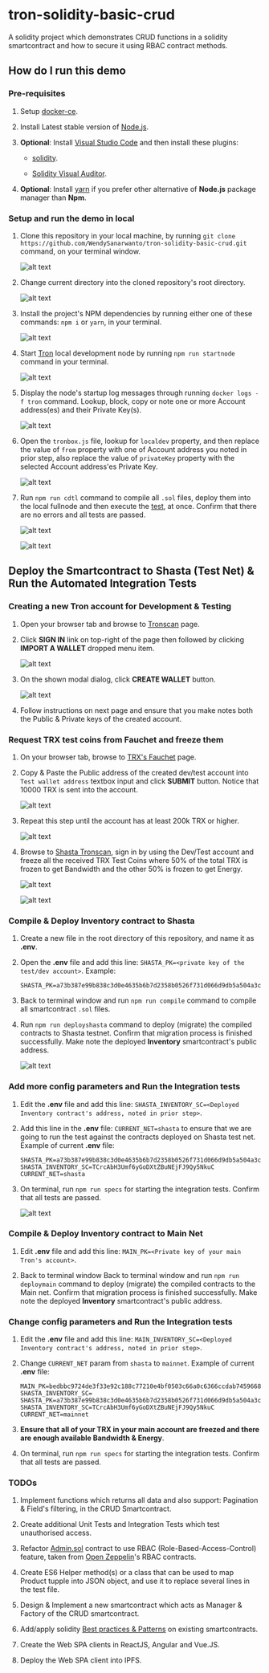 # tron-solidity-basic-crud

A solidity project which demonstrates CRUD functions in a solidity smartcontract and how to secure it using RBAC contract methods.

## How do I run this demo

### Pre-requisites

1. Setup [docker-ce](https://docs.docker.com/install/).

2. Install Latest stable version of [Node.js](https://nodejs.org/en/).

3. **Optional**: Install [Visual Studio Code](https://code.visualstudio.com/) and then install these plugins:

    * [solidity](https://marketplace.visualstudio.com/items?itemName=JuanBlanco.solidity).

    * [Solidity Visual Auditor](https://marketplace.visualstudio.com/items?itemName=tintinweb.solidity-visual-auditor).

4. **Optional**: Install [yarn](https://yarnpkg.com/lang/en/) if you prefer other alternative of **Node.js** package manager than **Npm**.

### Setup and run the demo in local

1. Clone this repository in your local machine, by running `git clone https://github.com/WendySanarwanto/tron-solidity-basic-crud.git` command, on your terminal window.

    ![alt text](https://github.com/WendySanarwanto/tron-solidity-basic-crud/blob/master/readme_assets/1_clone_repo.png)

2. Change current directory into the cloned repository's root directory.

    ![alt text](https://github.com/WendySanarwanto/tron-solidity-basic-crud/blob/master/readme_assets/2_change_to_repo_dir.png)

3. Install the project's NPM dependencies by running either one of these commands: `npm i` or `yarn`, in your terminal.

    ![alt text](https://github.com/WendySanarwanto/tron-solidity-basic-crud/blob/master/readme_assets/3_install_dependencies_yarn.png)

4. Start [Tron](https://developers.tron.network/) local development node by running `npm run startnode` command in your terminal.

    ![alt text](https://github.com/WendySanarwanto/tron-solidity-basic-crud/blob/master/readme_assets/4_start_tron_node.png)

5. Display the node's startup log messages through running `docker logs -f tron` command. Lookup, block, copy or note one or more Account address(es) and their Private Key(s).

    ![alt text](https://github.com/WendySanarwanto/tron-solidity-basic-crud/blob/master/readme_assets/5_accounts_private_keys.png)

6. Open the `tronbox.js` file, lookup for `localdev` property, and then replace the value of `from` property with one of Account address you noted in prior step, also replace the value of `privateKey` property with the selected Account address'es Private Key.

    ![alt text](https://github.com/WendySanarwanto/tron-solidity-basic-crud/blob/master/readme_assets/6_set_from_private_key.png)

7. Run `npm run cdtl` command to compile all `.sol` files, deploy them into the local fullnode and then execute the [test](https://github.com/WendySanarwanto/tron-solidity-basic-crud/blob/master/test/inventory-contract.test.js), at once. Confirm that there are no errors and all tests are passed.

    ![alt text](https://github.com/WendySanarwanto/tron-solidity-basic-crud/blob/master/readme_assets/7_cdtl_1.png)

    ![alt text](https://github.com/WendySanarwanto/tron-solidity-basic-crud/blob/master/readme_assets/7_cdtl_2.png)

## Deploy the Smartcontract to Shasta (Test Net) & Run the Automated Integration Tests

### Creating a new Tron account for Development & Testing

1. Open your browser tab and browse to [Tronscan](https://tronscan.org) page.

2. Click **SIGN IN** link on top-right of the page then followed by clicking **IMPORT A WALLET** dropped menu item.

    ![alt text](https://github.com/WendySanarwanto/tron-solidity-basic-crud/blob/master/readme_assets/8_access_import_wallet_menu.png)

3. On the shown modal dialog, click **CREATE WALLET** button.

    ![alt text](https://github.com/WendySanarwanto/tron-solidity-basic-crud/blob/master/readme_assets/9_click_create_wallet.png)

4. Follow instructions on next page and ensure that you make notes both the Public & Private keys of the created account.

### Request TRX test coins from Fauchet and freeze them

1. On your browser tab, browse to [TRX's Fauchet](https://www.trongrid.io/shasta) page.

2. Copy & Paste the Public address of the created dev/test account into `Test wallet address` textbox input and click **SUBMIT** button. Notice that 10000 TRX is sent into the account.

    ![alt text](https://github.com/WendySanarwanto/tron-solidity-basic-crud/blob/master/readme_assets/10_enter_wallet_address_on_fauchet.png)

3. Repeat this step until the account has at least 200k TRX or higher.

    ![alt text](https://github.com/WendySanarwanto/tron-solidity-basic-crud/blob/master/readme_assets/11_tronscan_account_after_received_100k_trx.png)

4. Browse to [Shasta Tronscan](https://shasta.tronscan.org), sign in by using the Dev/Test account and freeze all the received TRX Test Coins where 50% of the total TRX is frozen to get Bandwidth and the other 50% is frozen to get Energy.

    ![alt text](https://github.com/WendySanarwanto/tron-solidity-basic-crud/blob/master/readme_assets/12_freezing_trx_allocations.png)

    ![alt text](https://github.com/WendySanarwanto/tron-solidity-basic-crud/blob/master/readme_assets/13_frozen_allocated_trx.png)

### Compile & Deploy Inventory contract to Shasta

1. Create a new file in the root directory of this repository, and name it as **.env**.

2. Open the **.env** file and add this line: `SHASTA_PK=<private key of the test/dev account>`. Example:

    ```config
    SHASTA_PK=a73b387e99b838c3d0e4635b6b7d2358b0526f731d066d9db5a504a3c2b929aa
    ```

3. Back to terminal window and run `npm run compile` command to compile all smartcontract `.sol` files.

4. Run `npm run deployshasta` command to deploy (migrate) the compiled contracts to Shasta testnet. Confirm that migration process is finished successfully. Make note the deployed **Inventory** smartcontract's public address.

    ![alt text](https://github.com/WendySanarwanto/tron-solidity-basic-crud/blob/master/readme_assets/14_deploy_sc_to_shasta.png)

### Add more config parameters and Run the Integration tests

1. Edit the **.env** file and add this line: `SHASTA_INVENTORY_SC=<Deployed Inventory contract's address, noted in prior step>`.

2. Add this line in the **.env** file: `CURRENT_NET=shasta` to ensure that we are going to run the test against the contracts deployed on Shasta test net. Example of current **.env** file:

    ```config
    SHASTA_PK=a73b387e99b838c3d0e4635b6b7d2358b0526f731d066d9db5a504a3c2b929aa
    SHASTA_INVENTORY_SC=TCrcAbH3Umf6yGoDXtZBuNEjFJ9Qy5NkuC
    CURRENT_NET=shasta
    ```

3. On terminal, run `npm run specs` for starting the integration tests. Confirm that all tests are passed.

    ![alt text](https://github.com/WendySanarwanto/tron-solidity-basic-crud/blob/master/readme_assets/15_run_specs_against_shasta.png)

### Compile & Deploy Inventory contract to Main Net

1. Edit **.env** file and add this line: `MAIN_PK=<Private key of your main Tron's account>`.

2. Back to terminal window Back to terminal window and run `npm run deploymain` command to deploy (migrate) the compiled contracts to the Main net. Confirm that migration process is finished successfully. Make note the deployed **Inventory** smartcontract's public address.

### Change config parameters and Run the Integration tests

1. Edit the **.env** file and add this line: `MAIN_INVENTORY_SC=<Deployed Inventory contract's address, noted in prior step>`.

2. Change `CURRENT_NET` param from `shasta` to `mainnet`. Example of current **.env** file:

    ```config
    MAIN_PK=bedbbc9724de3f33e92c188c77210e4bf0503c66a0c6366ccdab7459668d067d
    SHASTA_INVENTORY_SC=
    SHASTA_PK=a73b387e99b838c3d0e4635b6b7d2358b0526f731d066d9db5a504a3c2b929aa
    SHASTA_INVENTORY_SC=TCrcAbH3Umf6yGoDXtZBuNEjFJ9Qy5NkuC
    CURRENT_NET=mainnet
    ```

3. **Ensure that all of your TRX in your main account are freezed and there are enough available Bandwidth & Energy**.

4. On terminal, run `npm run specs` for starting the integration tests. Confirm that all tests are passed.

### TODOs

1. Implement functions which returns all data and also support: Pagination & Field's filtering, in the CRUD Smartcontract.

2. Create additional Unit Tests and Integration Tests which test unauthorised access.

3. Refactor [Admin.sol](https://github.com/WendySanarwanto/tron-solidity-basic-crud/blob/master/contracts/Admin.sol) contract to use RBAC (Role-Based-Access-Control) feature, taken from [Open Zeppelin](https://openzeppelin.com/contracts/)'s RBAC contracts.

4. Create ES6 Helper method(s) or a class that can be used to map Product tupple into JSON object, and use it to replace several lines in the test file.

5. Design & Implement a new smartcontract which acts as Manager & Factory of the CRUD smartcontract.

6. Add/apply solidity [Best practices & Patterns](https://www.sitepoint.com/smart-contract-safety-best-practices-design-patterns/?fbclid=IwAR0GvB1tNcnjyIuMRomGTj6MofeiLIUyQRzy8e1etlhqDEInRmznEL8EJNE) on existing smartcontracts.

7. Create the Web SPA clients in ReactJS, Angular and Vue.JS.

8. Deploy the Web SPA client into IPFS.
